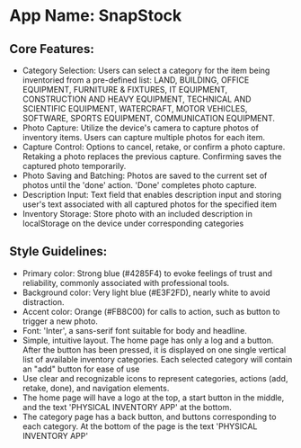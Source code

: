 # **App Name**: SnapStock

## Core Features:

- Category Selection: Users can select a category for the item being inventoried from a pre-defined list: LAND, BUILDING, OFFICE EQUIPMENT, FURNITURE & FIXTURES, IT EQUIPMENT, CONSTRUCTION AND HEAVY EQUIPMENT, TECHNICAL AND SCIENTIFIC EQUIPMENT, WATERCRAFT, MOTOR VEHICLES, SOFTWARE, SPORTS EQUIPMENT, COMMUNICATION EQUIPMENT.
- Photo Capture: Utilize the device's camera to capture photos of inventory items. Users can capture multiple photos for each item.
- Capture Control: Options to cancel, retake, or confirm a photo capture. Retaking a photo replaces the previous capture. Confirming saves the captured photo temporarily.
- Photo Saving and Batching: Photos are saved to the current set of photos until the 'done' action. 'Done' completes photo capture.
- Description Input: Text field that enables description input and storing user's text associated with all captured photos for the specified item
- Inventory Storage: Store photo with an included description in localStorage on the device under corresponding categories

## Style Guidelines:

- Primary color: Strong blue (#4285F4) to evoke feelings of trust and reliability, commonly associated with professional tools.
- Background color: Very light blue (#E3F2FD), nearly white to avoid distraction.
- Accent color: Orange (#FB8C00) for calls to action, such as button to trigger a new photo.
- Font: 'Inter', a sans-serif font suitable for body and headline.
- Simple, intuitive layout. The home page has only a log and a button. After the button has been pressed, it is displayed on one single vertical list of available inventory categories. Each selected category will contain an "add" button for ease of use
- Use clear and recognizable icons to represent categories, actions (add, retake, done), and navigation elements.
- The home page will have a logo at the top, a start button in the middle, and the text 'PHYSICAL INVENTORY APP' at the bottom.
- The category page has a back button, and buttons corresponding to each category. At the bottom of the page is the text 'PHYSICAL INVENTORY APP'